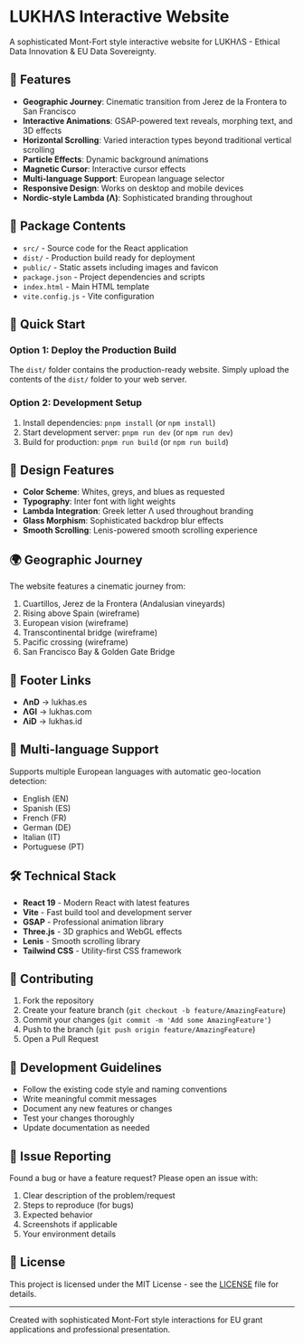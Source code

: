 # LUKHΛS Interactive Website

A sophisticated Mont-Fort style interactive website for LUKHΛS - Ethical Data Innovation & EU Data Sovereignty.

## 🌟 Features

- **Geographic Journey**: Cinematic transition from Jerez de la Frontera to San Francisco
- **Interactive Animations**: GSAP-powered text reveals, morphing text, and 3D effects
- **Horizontal Scrolling**: Varied interaction types beyond traditional vertical scrolling
- **Particle Effects**: Dynamic background animations
- **Magnetic Cursor**: Interactive cursor effects
- **Multi-language Support**: European language selector
- **Responsive Design**: Works on desktop and mobile devices
- **Nordic-style Lambda (Λ)**: Sophisticated branding throughout

## 📁 Package Contents

- `src/` - Source code for the React application
- `dist/` - Production build ready for deployment
- `public/` - Static assets including images and favicon
- `package.json` - Project dependencies and scripts
- `index.html` - Main HTML template
- `vite.config.js` - Vite configuration

## 🚀 Quick Start

### Option 1: Deploy the Production Build
The `dist/` folder contains the production-ready website. Simply upload the contents of the `dist/` folder to your web server.

### Option 2: Development Setup
1. Install dependencies: `pnpm install` (or `npm install`)
2. Start development server: `pnpm run dev` (or `npm run dev`)
3. Build for production: `pnpm run build` (or `npm run build`)

## 🎨 Design Features

- **Color Scheme**: Whites, greys, and blues as requested
- **Typography**: Inter font with light weights
- **Lambda Integration**: Greek letter Λ used throughout branding
- **Glass Morphism**: Sophisticated backdrop blur effects
- **Smooth Scrolling**: Lenis-powered smooth scrolling experience

## 🌍 Geographic Journey

The website features a cinematic journey from:
1. Cuartillos, Jerez de la Frontera (Andalusian vineyards)
2. Rising above Spain (wireframe)
3. European vision (wireframe)
4. Transcontinental bridge (wireframe)
5. Pacific crossing (wireframe)
6. San Francisco Bay & Golden Gate Bridge

## 🔗 Footer Links

- **ΛnD** → lukhas.es
- **ΛGI** → lukhas.com
- **ΛiD** → lukhas.id

## 📱 Multi-language Support

Supports multiple European languages with automatic geo-location detection:
- English (EN)
- Spanish (ES)
- French (FR)
- German (DE)
- Italian (IT)
- Portuguese (PT)

## 🛠 Technical Stack

- **React 19** - Modern React with latest features
- **Vite** - Fast build tool and development server
- **GSAP** - Professional animation library
- **Three.js** - 3D graphics and WebGL effects
- **Lenis** - Smooth scrolling library
- **Tailwind CSS** - Utility-first CSS framework

## 🤝 Contributing

1. Fork the repository
2. Create your feature branch (`git checkout -b feature/AmazingFeature`)
3. Commit your changes (`git commit -m 'Add some AmazingFeature'`)
4. Push to the branch (`git push origin feature/AmazingFeature`)
5. Open a Pull Request

## 📝 Development Guidelines

- Follow the existing code style and naming conventions
- Write meaningful commit messages
- Document any new features or changes
- Test your changes thoroughly
- Update documentation as needed

## 🐛 Issue Reporting

Found a bug or have a feature request? Please open an issue with:
1. Clear description of the problem/request
2. Steps to reproduce (for bugs)
3. Expected behavior
4. Screenshots if applicable
5. Your environment details

## 📄 License

This project is licensed under the MIT License - see the [LICENSE](LICENSE) file for details.

---

Created with sophisticated Mont-Fort style interactions for EU grant applications and professional presentation.

